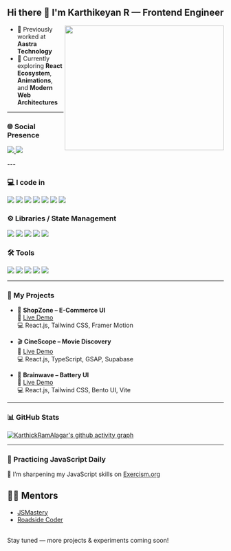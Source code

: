 ## Hi there 👋 I'm Karthikeyan R — Frontend Engineer

<img align="right" width="370" height="290" src="https://i.pinimg.com/originals/47/f0/34/47f0342cec72b800463bf003eac1257e.gif">

- 🔭 Previously worked at **Aastra Technology**  
- 🌱 Currently exploring **React Ecosystem**, **Animations**, and **Modern Web Architectures**

---

### 🌐 Social Presence
<p>
  <a href="https://www.linkedin.com/in/karthickeyan-ramalagar-763404370/">
    <img src="https://img.shields.io/badge/LinkedIn-0077B5?style=for-the-badge&logo=linkedin&logoColor=white"/>
  </a>
  <a href="https://www.instagram.com/karthi180_9?igsh=YXdiYnlvOWxjMzE4">
    <img src="https://img.shields.io/badge/Instagram-E4405F?style=for-the-badge&logo=instagram&logoColor=white"/>
  </a>
</p>
---

### 💻 I code in
<p>
  <img src="https://img.icons8.com/color/48/000000/javascript.png"/>
  <img src="https://img.icons8.com/color/48/000000/typescript.png"/>
  <img src="https://img.icons8.com/color/48/000000/html-5.png"/>
  <img src="https://img.icons8.com/color/48/000000/css3.png"/>
  <img src="https://img.icons8.com/color/48/000000/react-native.png"/>
  <img src="https://img.icons8.com/color/48/null/graphql.png"/>
  <img src="https://img.icons8.com/color/48/000000/tailwindcss.png"/>
</p>

### ⚙️ Libraries / State Management
<p>
  <img src="https://img.shields.io/badge/Framer_Motion-0055FF?style=for-the-badge&logo=framer&logoColor=white"/>
  <img src="https://img.shields.io/badge/GSAP-88CE02?style=for-the-badge&logo=greensock&logoColor=white"/>
  <img src="https://img.shields.io/badge/Three.js-000000?style=for-the-badge&logo=three.js&logoColor=white"/>
  <img src="https://img.shields.io/badge/Redux-593D88?style=for-the-badge&logo=redux&logoColor=white"/>
  <img src="https://img.shields.io/badge/Zustand-000000?style=for-the-badge&logo=Zustand&logoColor=white"/>
</p>

### 🛠️ Tools
<p>
  <img src="https://img.shields.io/badge/Supabase-3ECF8E?style=for-the-badge&logo=supabase&logoColor=white"/>
  <img src="https://img.shields.io/badge/AppWrite-F02E65?style=for-the-badge&logo=appwrite&logoColor=white"/>
  <img src="https://img.shields.io/badge/Yup-00A3E0?style=for-the-badge&logoColor=white"/>
  <img src="https://img.shields.io/badge/VSCode-007ACC?style=for-the-badge&logo=visual-studio-code&logoColor=white"/>
  <img src="https://img.shields.io/badge/Git-F05032?style=for-the-badge&logo=git&logoColor=white"/>
</p>

---

### 🚀 My Projects

- 🎯 **ShopZone – E-Commerce UI**  
  🔗 [Live Demo](https://karthickramalagar.github.io/ShopZone/)  
  💻 React.js, Tailwind CSS, Framer Motion

- 🎬 **CineScope – Movie Discovery**  
  🔗 [Live Demo](https://karthickramalagar.github.io/CineScope/)  
  💻 React.js, TypeScript, GSAP, Supabase

- 🔋 **Brainwave – Battery UI**  
  🔗 [Live Demo](https://karthickramalagar.github.io/BrainWave/)  
  💻 React.js, Tailwind CSS, Bento UI, Vite

---

### 📊 GitHub Stats

[![KarthickRamAlagar's github activity graph](https://github-readme-activity-graph.vercel.app/graph?username=KarthickRamAlagar&bg_color=000000&color=4c9e86&line=8d4c9e&point=40413e&area=true&hide_border=true)](https://github.com/KarthickRamAlagar)

---

### 🧠 Practicing JavaScript Daily

📘 I’m sharpening my JavaScript skills on [Exercism.org](https://exercism.org/profiles/KarthickRamAlagar)
## 👨‍🏫 Mentors
-  [JSMastery](https://www.jsmastery.pro/)
- [Roadside Coder](https://www.youtube.com/@RoadsideCoder)
 <br/>
Stay tuned — more projects & experiments coming soon!
